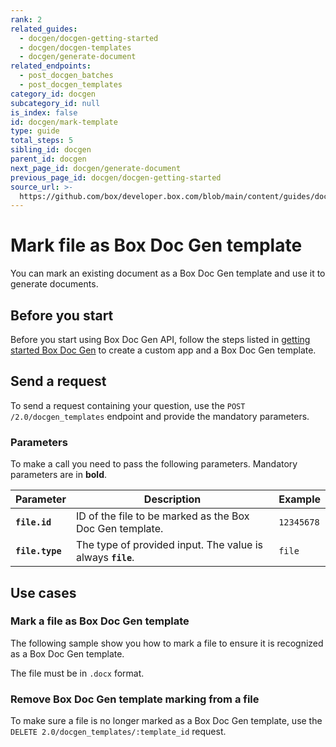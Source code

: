 ```yaml
---
rank: 2
related_guides:
  - docgen/docgen-getting-started
  - docgen/docgen-templates
  - docgen/generate-document
related_endpoints:
  - post_docgen_batches
  - post_docgen_templates
category_id: docgen
subcategory_id: null
is_index: false
id: docgen/mark-template
type: guide
total_steps: 5
sibling_id: docgen
parent_id: docgen
next_page_id: docgen/generate-document
previous_page_id: docgen/docgen-getting-started
source_url: >-
  https://github.com/box/developer.box.com/blob/main/content/guides/docgen/mark-template.md
---
```

# Mark file as Box Doc Gen template

You can mark an existing document as a Box Doc Gen template and use it to generate documents.

## Before you start

Before you start using Box Doc Gen API, follow the steps listed in [getting started Box Doc Gen][docgen-prerequisites] to create a custom app and a Box Doc Gen template.

## Send a request

To send a request containing your question,
use the `POST /2.0/docgen_templates` endpoint and
provide the mandatory parameters.

### Parameters

To make a call you need to pass the following parameters.
Mandatory parameters are in **bold**.

| Parameter    |Description         | Example                     |
| ------------ | ------ | --- |
| **`file.id`** | ID of the file to be marked as the Box Doc Gen template. | `12345678` |
| **`file.type`** | The type of provided input. The value is always **`file`**. | `file` |

## Use cases

### Mark a file as Box Doc Gen template

The following sample show you how to mark a file to ensure it is recognized as a Box Doc Gen template.

<Message type='notice'>

The file must be in `.docx` format.

</Message>

<Samples id='post_docgen_templates' >

</Samples>

### Remove Box Doc Gen template marking from a file

To make sure a file is no longer marked as a Box Doc Gen template,
use the `DELETE 2.0/docgen_templates/:template_id` request.

<Samples id='delete_docgen_templates_id' >

</Samples>

[docgen-prerequisites]: g://docgen/docgen-getting-started